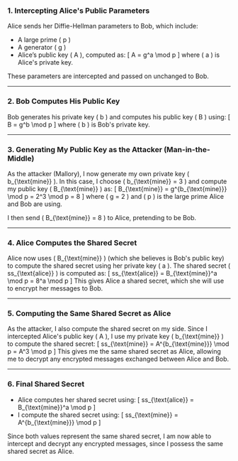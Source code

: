 ### 1. Intercepting Alice's Public Parameters

Alice sends her Diffie-Hellman parameters to Bob, which include:
- A large prime \( p \)
- A generator \( g \)
- Alice’s public key \( A \), computed as:
  \[
  A = g^a \mod p
  \]
  where \( a \) is Alice's private key.

These parameters are intercepted and passed on unchanged to Bob.

---

### 2. Bob Computes His Public Key

Bob generates his private key \( b \) and computes his public key \( B \) using:
\[
B = g^b \mod p
\]
where \( b \) is Bob's private key.

---

### 3. Generating My Public Key as the Attacker (Man-in-the-Middle)

As the attacker (Mallory), I now generate my own private key \( b_{\text{mine}} \). In this case, I choose \( b_{\text{mine}} = 3 \) and compute my public key \( B_{\text{mine}} \) as:
\[
B_{\text{mine}} = g^{b_{\text{mine}}} \mod p = 2^3 \mod p = 8
\]
where \( g = 2 \) and \( p \) is the large prime Alice and Bob are using.

I then send \( B_{\text{mine}} = 8 \) to Alice, pretending to be Bob.

---

### 4. Alice Computes the Shared Secret

Alice now uses \( B_{\text{mine}} \) (which she believes is Bob's public key) to compute the shared secret using her private key \( a \). The shared secret \( ss_{\text{alice}} \) is computed as:
\[
ss_{\text{alice}} = B_{\text{mine}}^a \mod p = 8^a \mod p
\]
This gives Alice a shared secret, which she will use to encrypt her messages to Bob.

---

### 5. Computing the Same Shared Secret as Alice

As the attacker, I also compute the shared secret on my side. Since I intercepted Alice's public key \( A \), I use my private key \( b_{\text{mine}} \) to compute the shared secret:
\[
ss_{\text{mine}} = A^{b_{\text{mine}}} \mod p = A^3 \mod p
\]
This gives me the same shared secret as Alice, allowing me to decrypt any encrypted messages exchanged between Alice and Bob.

---

### 6. Final Shared Secret

- Alice computes her shared secret using:
  \[
  ss_{\text{alice}} = B_{\text{mine}}^a \mod p
  \]
- I compute the shared secret using:
  \[
  ss_{\text{mine}} = A^{b_{\text{mine}}} \mod p
  \]

Since both values represent the same shared secret, I am now able to intercept and decrypt any encrypted messages, since I possess the same shared secret as Alice.
